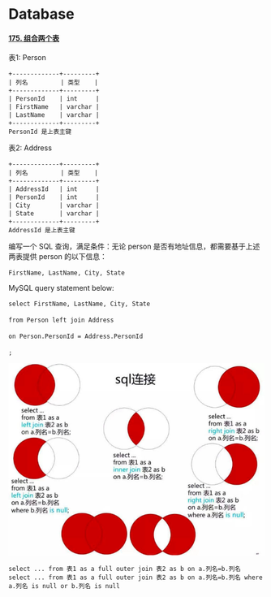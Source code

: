 # Database

#### [175. 组合两个表](https://leetcode-cn.com/problems/combine-two-tables/)

表1: Person

```
+-------------+---------+
| 列名         | 类型    |
+-------------+---------+
| PersonId    | int     |
| FirstName   | varchar |
| LastName    | varchar |
+-------------+---------+
PersonId 是上表主键
```


表2: Address

```
+-------------+---------+
| 列名         | 类型    |
+-------------+---------+
| AddressId   | int     |
| PersonId    | int     |
| City        | varchar |
| State       | varchar |
+-------------+---------+
AddressId 是上表主键
```


编写一个 SQL 查询，满足条件：无论 person 是否有地址信息，都需要基于上述两表提供 person 的以下信息：

```
FirstName, LastName, City, State
```

MySQL query statement below:

```mysql
select FirstName, LastName, City, State 

from Person left join Address 

on Person.PersonId = Address.PersonId

;
```

![](./images/multiTabel.png)

```mysql
select ... from 表1 as a full outer join 表2 as b on a.列名=b.列名
select ... from 表1 as a full outer join 表2 as b on a.列名=b.列名 where a.列名 is null or b.列名 is null
```

